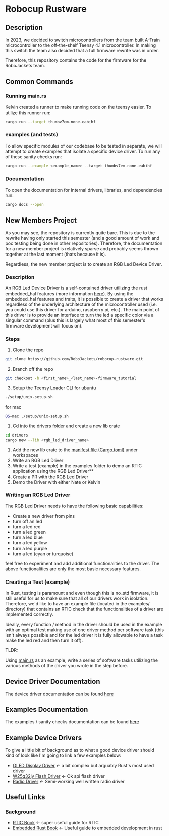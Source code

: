 # Robocup Rustware

## Description

In 2023, we decided to switch microcontrollers from the team built A-Train microcontroller to the off-the-shelf Teensy 4.1 microcontroller.  In making this switch the team also decided that a full firmware rewrite was in order.

Therefore, this repository contains the code for the firmware for the RoboJackets team.

## Common Commands

### Running main.rs

Kelvin created a runner to make running code on the teensy easier.  To utilize this runner run:

```sh
cargo run --target thumbv7em-none-eabihf
```

### examples (and tests)

To allow specific modules of our codebase to be tested in separate, we will attempt to create examples that isolate a specific device driver.  To run any of these sanity checks run:

```sh
cargo run --example <example_name> --target thumbv7em-none-eabihf
```

### Documentation

To open the documentation for internal drivers, libraries, and dependencies run:

```sh
cargo docs --open
```

## New Members Project

As you may see, the repository is currently quite bare.  This is due to the rewrite having only started this semester (and a good amount of work and poc testing being done in other repositories).  Therefore, the documentation for a new member project is relatively sparse and probably seems thrown together at the last moment (thats because it is).

Regardless, the new member project is to create an RGB Led Device Driver.

### Description

An RGB Led Device Driver is a self-contained driver utilizing the rust embedded_hal features (more information [here]()).  By using the embedded_hal features and traits, it is possible to create a driver that works regardless of the underlying architecture of the microcontroller used (i.e. you could use this driver for arduino, raspberry pi, etc.).  The main point of this driver is to provide an interface to turn the led a specific color via a singular command (plus this is largely what most of this semester's firmware development will focus on).

### Steps

1. Clone the repo
```sh
git clone https://github.com/RoboJackets/robocup-rustware.git
```
2. Branch off the repo
```sh
git checkout -b <first_name>_<last_name>-firmware_tutorial
```
3. Setup the Teensy Loader CLI
for ubuntu
```sh
./setup/unix-setup.sh
```
for mac
```sh
OS=mac ./setup/unix-setup.sh
```
1. Cd into the drivers folder and create a new lib crate
```sh
cd drivers
cargo new --lib <rgb_led_driver_name> 
```
1. Add the new lib crate to the [manifest file (Cargo.toml)](Cargo.toml) under workspaces
2. Write an RGB Led Driver
3. Write a test (example) in the examples folder to demo an RTIC application using the RGB Led Driver**
4. Create a PR with the RGB Led Driver
5. Demo the Driver with either Nate or Kelvin

### Writing an RGB Led Driver

The RGB Led Driver needs to have the following basic capabilities:

- Create a new driver from pins
- turn off an led
- turn a led red
- turn a led green
- turn a led blue
- turn a led yellow
- turn a led purple
- turn a led (cyan or turquoise)

feel free to experiment and add additional functionalities to the driver.  The above functionalities are only the most basic necessary features.

### Creating a Test (example)

In Rust, testing is paramount and even though this is no_std firmware, it is still useful for us to make sure that all of our drivers work in isolation.  Therefore, we'd like to have an example file (located in the examples/ directory) that contains an RTIC check that the functionalities of a driver are implemented correctly.

Ideally, every function / method in the driver should be used in the example with an optimal test making use of one driver method per software task (this isn't always possible and for the led driver it is fully allowable to have a task make the led red and then turn it off).

TLDR:

Using [main.rs](src/main.rs) as an example, write a series of software tasks utilizing the various methods of the driver you wrote in the step before.

## Device Driver Documentation

The device driver documentation can be found [here](drivers/drivers.md)

## Examples Documentation

The examples / sanity checks documentation can be found [here](examples/examples.md)

## Example Device Drivers

To give a little bit of background as to what a good device driver should kind of look like I'm going to link a few examples below:

* [OLED Display Driver](https://github.com/jamwaffles/ssd1306/tree/master) <- a bit complex but arguably Rust's most used driver
* [W25q32jv Flash Driver](https://github.com/tweedegolf/w25q32jv/tree/main) <- Ok spi flash driver
* [Radio Driver](https://github.com/astro/embedded-nrf24l01) <- Semi-working well written radio driver

## Useful Links

### Background

* [RTIC Book](https://rtic.rs/2/book/en/) <- super useful guide for RTIC
* [Embedded Rust Book](https://docs.rust-embedded.org/book/) <- Useful guide to embedded development in rust
